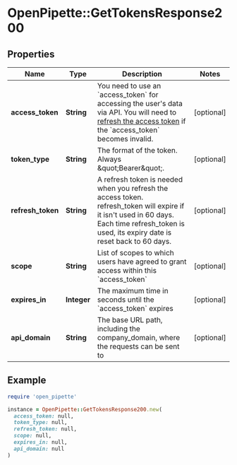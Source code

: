 # OpenPipette::GetTokensResponse200

## Properties

| Name | Type | Description | Notes |
| ---- | ---- | ----------- | ----- |
| **access_token** | **String** | You need to use an &#x60;access_token&#x60; for accessing the user&#39;s data via API. You will need to [refresh the access token](https://pipedrive.readme.io/docs/marketplace-oauth-authorization#step-7-refreshing-the-tokens) if the &#x60;access_token&#x60; becomes invalid. | [optional] |
| **token_type** | **String** | The format of the token. Always \&quot;Bearer\&quot;. | [optional] |
| **refresh_token** | **String** | A refresh token is needed when you refresh the access token. refresh_token will expire if it isn&#39;t used in 60 days. Each time refresh_token is used, its expiry date is reset back to 60 days. | [optional] |
| **scope** | **String** | List of scopes to which users have agreed to grant access within this &#x60;access_token&#x60; | [optional] |
| **expires_in** | **Integer** | The maximum time in seconds until the &#x60;access_token&#x60; expires | [optional] |
| **api_domain** | **String** | The base URL path, including the company_domain, where the requests can be sent to | [optional] |

## Example

```ruby
require 'open_pipette'

instance = OpenPipette::GetTokensResponse200.new(
  access_token: null,
  token_type: null,
  refresh_token: null,
  scope: null,
  expires_in: null,
  api_domain: null
)
```


